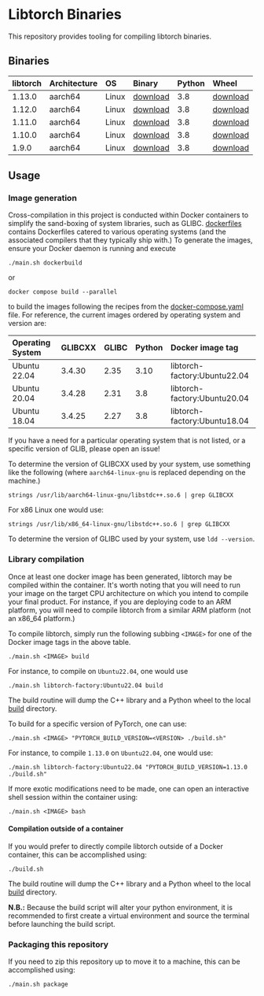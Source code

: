 # Libtorch Binaries

This repository provides tooling for compiling libtorch binaries.

## Binaries

| libtorch | Architecture | OS    | Binary                                       | Python | Wheel                                       |
|:---------|:-------------|:------|:---------------------------------------------|:-------|:--------------------------------------------|
| 1.13.0   | aarch64      | Linux | [download][1_13_0_py38_aarch64_linux_binary] | 3.8    | [download][1_13_0_py38_aarch64_linux_wheel] |
| 1.12.0   | aarch64      | Linux | [download][1_12_0_py38_aarch64_linux_binary] | 3.8    | [download][1_12_0_py38_aarch64_linux_wheel] |
| 1.11.0   | aarch64      | Linux | [download][1_11_0_py38_aarch64_linux_binary] | 3.8    | [download][1_11_0_py38_aarch64_linux_wheel] |
| 1.10.0   | aarch64      | Linux | [download][1_10_0_py38_aarch64_linux_binary] | 3.8    | [download][1_10_0_py38_aarch64_linux_wheel] |
| 1.9.0    | aarch64      | Linux | [download][1_9_0_py38_aarch64_linux_binary]  | 3.8    | [download][1_9_0_py38_aarch64_linux_wheel]  |

<!-- 1.13 -->
[1_13_0_py38_aarch64_linux_wheel]: https://TODO.com
[1_13_0_py38_aarch64_linux_binary]: https://TODO.com
<!-- 1.12 -->
[1_12_0_py38_aarch64_linux_wheel]: https://github.com/Kautenja/libtorch-binaries/releases/download/v1.0.0/torch-1.12.0a0+git67ece03-cp38-cp38-linux_aarch64.whl
[1_12_0_py38_aarch64_linux_binary]: https://github.com/Kautenja/libtorch-binaries/releases/download/v1.0.0/libtorch-aarch64-shared-without-deps-1.12.0.zip
<!-- 1.11 -->
[1_11_0_py38_aarch64_linux_wheel]: https://github.com/Kautenja/libtorch-binaries/releases/download/v1.0.0/torch-1.11.0a0+gitbc2c6ed-cp38-cp38-linux_aarch64.whl
[1_11_0_py38_aarch64_linux_binary]: https://github.com/Kautenja/libtorch-binaries/releases/download/v1.0.0/libtorch-aarch64-shared-without-deps-1.11.0.zip
<!-- 1.10 -->
[1_10_0_py38_aarch64_linux_wheel]: https://github.com/Kautenja/libtorch-binaries/releases/download/v1.0.0/torch-1.10.0a0+git36449ea-cp38-cp38-linux_aarch64.whl
[1_10_0_py38_aarch64_linux_binary]: https://github.com/Kautenja/libtorch-binaries/releases/download/v1.0.0/libtorch-aarch64-shared-without-deps-1.10.0.zip
<!-- 1.9 -->
[1_9_0_py38_aarch64_linux_wheel]: https://github.com/Kautenja/libtorch-binaries/releases/download/v1.0.0/torch-1.9.0a0+gitd69c22d-cp38-cp38-linux_aarch64.whl
[1_9_0_py38_aarch64_linux_binary]: https://github.com/Kautenja/libtorch-binaries/releases/download/v1.0.0/libtorch-aarch64-shared-without-deps-1.9.0.zip

## Usage

### Image generation

Cross-compilation in this project is conducted within Docker containers to
simplify the sand-boxing of system libraries, such as GLIBC.
[dockerfiles](dockerfiles) contains Dockerfiles catered to various operating
systems (and the associated compilers that they typically ship with.) To
generate the images, ensure your Docker daemon is running and execute

```shell
./main.sh dockerbuild
```

or

```shell
docker compose build --parallel
```

to build the images following the recipes from the
[docker-compose.yaml](docker-compose.yaml) file. For reference, the current
images ordered by operating system and version are:

| Operating System | GLIBCXX | GLIBC | Python | Docker image tag             |
|:-----------------|:--------|:------|:-------|:-----------------------------|
| Ubuntu 22.04     | 3.4.30  | 2.35  | 3.10   | libtorch-factory:Ubuntu22.04 |
| Ubuntu 20.04     | 3.4.28  | 2.31  | 3.8    | libtorch-factory:Ubuntu20.04 |
| Ubuntu 18.04     | 3.4.25  | 2.27  | 3.8    | libtorch-factory:Ubuntu18.04 |

If you have a need for a particular operating system that is not listed, or a
specific version of GLIB, please open an issue!

To determine the version of GLIBCXX used by your system, use something like
the following (where `aarch64-linux-gnu` is replaced depending on the machine.)

```shell
strings /usr/lib/aarch64-linux-gnu/libstdc++.so.6 | grep GLIBCXX
```

For x86 Linux one would use:

```shell
strings /usr/lib/x86_64-linux-gnu/libstdc++.so.6 | grep GLIBCXX
```

To determine the version of GLIBC used by your system, use `ldd --version`.

### Library compilation

Once at least one docker image has been generated, libtorch may be compiled
within the container. It's worth noting that you will need to run your image
on the target CPU architecture on which you intend to compile your final
product. For instance, if you are deploying code to an ARM platform, you will
need to compile libtorch from a similar ARM platform (not an x86_64 platform.)

To compile libtorch, simply run the following subbing `<IMAGE>` for one of the
Docker image tags in the above table.

```shell
./main.sh <IMAGE> build
```

For instance, to compile on `Ubuntu22.04`, one would use

```shell
./main.sh libtorch-factory:Ubuntu22.04 build
```

The build routine will dump the C++ library and a Python wheel to the local
[build](build) directory.

To build for a specific version of PyTorch, one can use:

```shell
./main.sh <IMAGE> "PYTORCH_BUILD_VERSION=<VERSION> ./build.sh"
```

For instance, to compile `1.13.0` on `Ubuntu22.04`, one would use:

```shell
./main.sh libtorch-factory:Ubuntu22.04 "PYTORCH_BUILD_VERSION=1.13.0 ./build.sh"
```

If more exotic modifications need to be made, one can open an interactive shell
session within the container using:

```shell
./main.sh <IMAGE> bash
```

#### Compilation outside of a container

If you would prefer to directly compile libtorch outside of a Docker container,
this can be accomplished using:

```shell
./build.sh
```

The build routine will dump the C++ library and a Python wheel to the local
[build](build) directory.

**N.B.:** Because the build script will alter your python environment, it is
recommended to first create a virtual environment and source the terminal
before launching the build script.

### Packaging this repository

If you need to zip this repository up to move it to a machine, this can be
accomplished using:

```shell
./main.sh package
```
